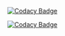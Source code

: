 [![Codacy Badge](https://api.codacy.com/project/badge/Grade/fa2b9b65916b4bde99163c9e9968c092)](https://app.codacy.com/gh/illyaveksler/tasgf?utm_source=github.com&utm_medium=referral&utm_content=illyaveksler/tasgf&utm_campaign=Badge_Grade)

[![Codacy Badge](https://app.codacy.com/project/badge/Coverage/5ce4e64c7ef64230a42c63bd173f30d6)](https://app.codacy.com/gh/illyaveksler/tasgf/dashboard?utm_source=gh&utm_medium=referral&utm_content=&utm_campaign=Badge_coverage)
